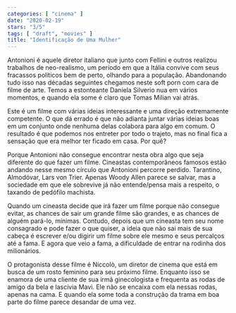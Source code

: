 ```yaml
---
categories: [ "cinema" ]
date: "2020-02-19"
stars: "3/5"
tags: [ "draft", "movies" ]
title: "Identificação de Uma Mulher"
---
```

Antonioni é aquele diretor italiano que junto com Fellini e outros
realizou trabalhos de neo-realismo, um período em que a Itália
convive com seus fracassos políticos bem de perto, olhando para a
população. Abandonando tudo isso nas décadas seguintes chegamos
neste soft porn com cara de filme de arte. Temos a estonteante Daniela
Silverio nua em vários momentos, e quando ela some é claro que Tomas
Milian vai atrás.

Este é um filme com várias ideias interessante e uma direção
extremamente competente. O que dá errado é que não adianta juntar
várias ideias boas em um conjunto onde nenhuma delas colabora para algo
em comum. O resultado é que podemos nos entreter por todo o trajeto, mas
no final fica a sensação que era melhor ter ficado em casa. Por quê?

Porque Antonioni não consegue encontrar nesta obra algo que seja
diferente do que fazer um filme. Cineastas contemporâneos famosos estão
andando nesse mesmo círculo que Antonioni percorre perdido. Tarantino,
Almodóvar, Lars von Trier. Apenas Woody Allen parece se salvar, mas a
sociedade em que ele sobrevive já não entende/pensa mais a respeito,
o taxando de pedófilo machista.

Quando um cineasta decide que irá fazer um filme porque não consegue
evitar, as chances de sair um grande filme são grandes, e as chances
de alguém pará-lo, mínimas. Contudo, depois que um cineasta tem seu
nome consagrado e pode fazer o que quiser, a ideia que não sai mais
de sua cabeça é escrever e/ou digirir um filme sobre ele mesmo e seus
percalços até a fama. E agora que veio a fama, a dificuldade de entrar
na rodinha dos milionários.

O protagonista desse filme é Niccolò, um diretor de cinema que está
em busca de um rosto feminino para seu próximo filme. Enquanto isso se
enamora de uma cliente de sua irmã ginecologista e frequenta as rodas
de amigo da bela e lascívia Mavi. Ele não se encaixa com ela nessas
rodas, apenas na cama. E quando ela some toda a construção da trama
em boa parte do filme parece desandar de uma vez.
